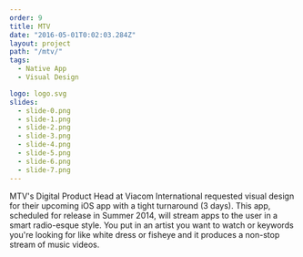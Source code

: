 ```yaml
---
order: 9
title: MTV
date: "2016-05-01T0:02:03.284Z"
layout: project
path: "/mtv/"
tags:
  - Native App
  - Visual Design

logo: logo.svg
slides:
  - slide-0.png
  - slide-1.png
  - slide-2.png
  - slide-3.png
  - slide-4.png
  - slide-5.png
  - slide-6.png
  - slide-7.png
---
```

MTV's Digital Product Head at Viacom International requested visual design
for their upcoming iOS app with a tight turnaround (3 days). This app, scheduled for
release in Summer 2014, will stream apps to the user in a smart radio-esque style.
You put in an artist you want to watch or keywords you're looking for like
white dress or fisheye and it produces a non-stop stream of music videos.
